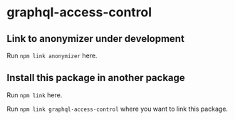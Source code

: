 # graphql-access-control

## Link to anonymizer under development
Run ```npm link anonymizer``` here. 

## Install this package in another package
Run ```npm link``` here. 

Run ```npm link graphql-access-control``` where you want to link this package.